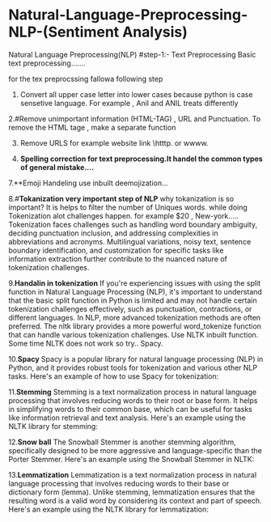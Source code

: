 # Natural-Language-Preprocessing-NLP-(Sentiment Analysis)
Natural Language Preprocessing(NLP) 
#step-1:- Text Preprocessing
Basic text preprocessing.......

for the tex preprocssing fallowa following step
1. Convert all upper case letter into lower cases because python is case sensetive language. For example , Anil and ANIL treats differently


2.#Remove unimportant information (HTML-TAG) , URL and Punctuation.
To remove the HTML tage , make a separate function 

3. Remove URLS for example website link \htttp. or wwww.
  

5. **Spelling correction for text preprocessing.It handel the common types of general mistake....**
   

7.**Emoji Handeling 
use inbuilt deemojization...

8.#**Tokanization very important step of NLP**
why tokanization is so important? It is helps to filter the number of Uniques words. while doing Tokenization alot challenges happen. for example $20 , New-york.....
Tokenization faces challenges such as handling word boundary ambiguity, deciding punctuation inclusion, and addressing complexities in abbreviations and acronyms. Multilingual variations, noisy text, sentence boundary identification, and customization for specific tasks like information extraction further contribute to the nuanced nature of tokenization challenges.

9.**Handalin in tokenization**
 If you're experiencing issues with using the split function in Natural Language Processing (NLP), it's important to understand that the basic split function in Python is limited and may not handle certain tokenization challenges effectively, such as punctuation, contractions, or different languages.
 In NLP, more advanced tokenization methods are often preferred. The nltk library provides a more powerful word_tokenize function that can handle various tokenization challenges.
 Use NLTK inbuilt function. Some time NLTK does not work so try.. Spacy.

 10.**Spacy**
 Spacy is a popular library for natural language processing (NLP) in Python, and it provides robust tools for tokenization and various other NLP tasks. Here's an example of how to use Spacy for tokenization:

 11.**Stemming**
 Stemming is a text normalization process in natural language processing that involves reducing words to their root or base form. It helps in simplifying words to their common base, which can be useful for tasks like information retrieval and text analysis. Here's an example using the NLTK library for stemming:

12.**Snow ball** The Snowball Stemmer is another stemming algorithm, specifically designed to be more aggressive and language-specific than the Porter Stemmer. Here's an example using the Snowball Stemmer in NLTK:

13.**Lemmatization**
Lemmatization is a text normalization process in natural language processing that involves reducing words to their base or dictionary form (lemma). Unlike stemming, lemmatization ensures that the resulting word is a valid word by considering its context and part of speech. Here's an example using the NLTK library for lemmatization:


